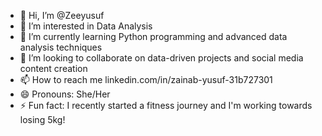 - 👋 Hi, I’m @Zeeyusuf
- 👀 I’m interested in Data Analysis
- 🌱 I’m currently learning Python programming and advanced data analysis techniques 
- 💞️ I’m looking to collaborate on data-driven projects and social media content creation
- 📫 How to reach me linkedin.com/in/zainab-yusuf-31b727301
- 😄 Pronouns: She/Her
- ⚡ Fun fact: I recently started a fitness journey and I'm working towards losing 5kg!
<!---
Zeeyusuph/Zeeyusuph is a ✨ special ✨ repository because its `README.md` (this file) appears on your GitHub profile.
You can click the Preview link to take a look at your changes.
--->
